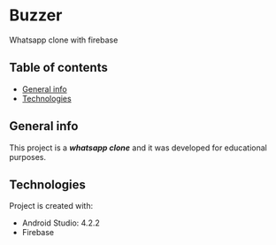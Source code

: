 # Buzzer
Whatsapp clone with firebase
## Table of contents
* [General info](#general-info)
* [Technologies](#technologies)

## General info
This project is a ***whatsapp clone*** and it was developed for educational purposes.
	
## Technologies
Project is created with:
* Android Studio: 4.2.2
* Firebase 


